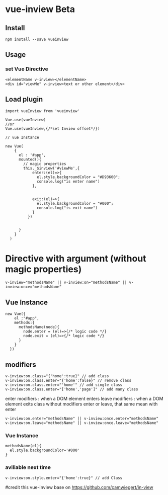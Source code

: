 # vue-inview Beta

## Install

    npm install --save vueinview

## Usage

### set Vue Directive

    <elementName v-inview></elementName>
    <div id="viewMe" v-inview>text or other element</div>

## Load plugin

    import vueInview from 'vueinview'

    Vue.use(vueInview)
    //or
    Vue.use(vueInview,{/*set Inview offset*/})

    // vue Instance

    new Vue(
        {
          el : '#app',
          mounted(){
            // magic properties
            this._$inview('#viewMe',{
                enter:(el)=>{
                  el.style.backgroundColor = "#D93600";
                  console.log("is enter name")
                },


                exit:(el)=>{
                  el.style.backgroundColor = "#000";
                  console.log("is exit name")
                }
              })


          }
        }
      )

# Directive with argument (without magic properties)

    v-inview="methodsName" || v-inview:on="methodsName" || v-inview:once="methodsName"

## Vue Instance

    new Vue({
        el :"#app",
        methods:{
          methodsName(node){
            node.enter = (el)=>{/* logic code */}
            node.exit = (el)=>{/* logic code */}  
          }
        }
      })

## modifiers

    v-inview:on.class="{'home':true}" // add class
    v-inview:on.class.enter="{'home':false}" // remove class
    v-inview:on.class.enter="'home'" // add single class
    v-inview:on.class.enter="['home','page']" // add many class

enter modifiers : when a DOM element enters
leave modifiers : when a DOM element exits
class without modifiers enter or leave, that same mean with enter

    v-inview:on.enter="methodsName" || v-inview:once.enter="methodsName"
    v-inview:on.leave="methodsName" || v-inview:once.leave="methodsName"


### Vue Instance

    methodsName(el){
      el.style.backgroundColor='#000'
    }

### aviliable next time

    v-inview:on.style.enter="{'home':true}" // add Class

#credit
this vue-inview base on https://github.com/camwiegert/in-view
